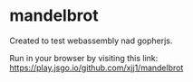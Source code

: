 # mandelbrot
Created to test webassembly nad gopherjs.

Run in your browser by visiting this link:
https://play.jsgo.io/github.com/xjj1/mandelbrot
